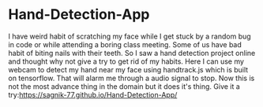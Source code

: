 # Hand-Detection-App
I have weird habit of scratching my face while I get stuck by a random bug in code or while attending a boring class meeting.  Some of us have bad habit of biting nails with their teeth.  So I saw a hand detection project online and thought why not give a try to get rid of my habits.  Here I can use my webcam to detect my hand near my face using handtrack.js which is built on tensorflow.  That will alarm me through a audio signal to stop. Now this is not the most advance thing in the domain  but it does it's thing. 
Give it a try:https://sagnik-77.github.io/Hand-Detection-App/

